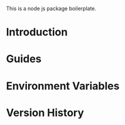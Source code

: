 This is a node js package boilerplate.

# Introduction

# Guides

# Environment Variables

# Version History
